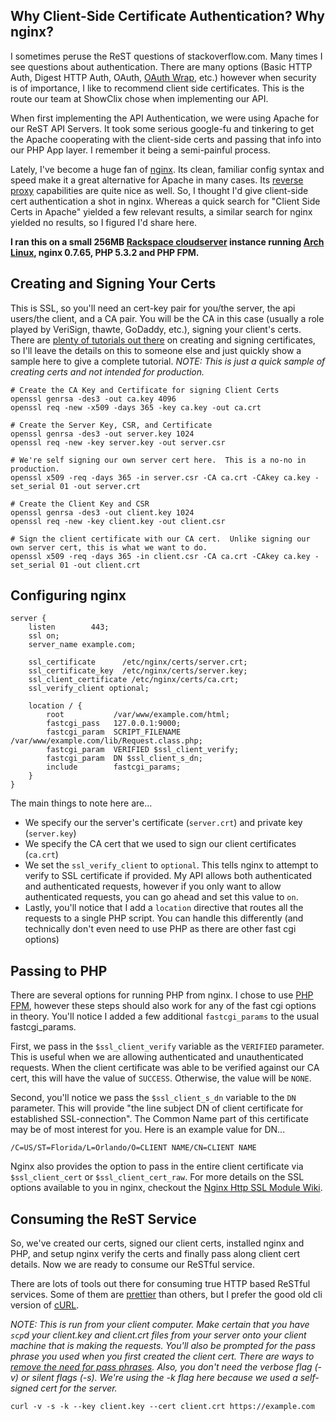 ## Why Client-Side Certificate Authentication?  Why nginx? ##

I sometimes peruse the ReST questions of stackoverflow.com.  Many times I see questions about authentication.  There are many options (Basic HTTP Auth, Digest HTTP Auth, OAuth, [OAuth Wrap](http://wiki.oauth.net/OAuth-WRAP), etc.) however when security is of importance, I like to recommend client side certificates.  This is the route our team at ShowClix chose when implementing our API.

When first implementing the API Authentication, we were using Apache for our ReST API Servers.  It took some serious google-fu and tinkering to get the Apache cooperating with the client-side certs and passing that info into our PHP App layer.  I remember it being a semi-painful process.

Lately, I've become a huge fan of [nginx](http://wiki.nginx.org/Main).  Its clean, familiar config syntax and speed make it a great alternative for Apache in many cases.  Its [reverse proxy](http://wiki.nginx.org/NginxHttpProxyModule) capabilities are quite nice as well.  So, I thought I'd give client-side cert authentication a shot in nginx.  Whereas a quick search for "Client Side Certs in Apache" yielded a few relevant results, a similar search for nginx yielded no results, so I figured I'd share here.

**I ran this on a small 256MB [Rackspace cloudserver](http://www.rackspacecloud.com/cloud_hosting_products/servers) instance running [Arch Linux](http://www.archlinux.org/), nginx 0.7.65, PHP 5.3.2 and PHP FPM.**

## Creating and Signing Your Certs ##

This is SSL, so you'll need an cert-key pair for you/the server, the api users/the client, and a CA pair.  You will be the CA in this case (usually a role played by VeriSign, thawte, GoDaddy, etc.), signing your client's certs. There are [plenty of tutorials out there](http://www.tc.umn.edu/~brams006/selfsign.html) on creating and signing certificates, so I'll leave the details on this to someone else and just quickly show a sample here to give a complete tutorial. *NOTE: This is just a quick sample of creating certs and not intended for production.*

    
    # Create the CA Key and Certificate for signing Client Certs
    openssl genrsa -des3 -out ca.key 4096
    openssl req -new -x509 -days 365 -key ca.key -out ca.crt
 
    # Create the Server Key, CSR, and Certificate
    openssl genrsa -des3 -out server.key 1024
    openssl req -new -key server.key -out server.csr
 
    # We're self signing our own server cert here.  This is a no-no in production.
    openssl x509 -req -days 365 -in server.csr -CA ca.crt -CAkey ca.key -set_serial 01 -out server.crt
    
    # Create the Client Key and CSR
    openssl genrsa -des3 -out client.key 1024
    openssl req -new -key client.key -out client.csr
    
    # Sign the client certificate with our CA cert.  Unlike signing our own server cert, this is what we want to do.
    openssl x509 -req -days 365 -in client.csr -CA ca.crt -CAkey ca.key -set_serial 01 -out client.crt


## Configuring nginx ##

    server {
        listen        443;
        ssl on;
        server_name example.com;
     
        ssl_certificate      /etc/nginx/certs/server.crt;
        ssl_certificate_key  /etc/nginx/certs/server.key;
        ssl_client_certificate /etc/nginx/certs/ca.crt;
        ssl_verify_client optional;
     
        location / {
            root           /var/www/example.com/html;
            fastcgi_pass   127.0.0.1:9000;
            fastcgi_param  SCRIPT_FILENAME /var/www/example.com/lib/Request.class.php;
            fastcgi_param  VERIFIED $ssl_client_verify;
            fastcgi_param  DN $ssl_client_s_dn;
            include        fastcgi_params;
        }
    }


The main things to note here are...

 - We specify our the server's certificate (`server.crt`) and private key (`server.key`)
 - We specify the CA cert that we used to sign our client certificates (`ca.crt`)
 - We set the `ssl_verify_client` to `optional`.  This tells nginx to attempt to verify to SSL certificate if provided.  My API allows both authenticated and authenticated requests, however if you only want to allow authenticated requests, you can go ahead and set this value to `on`.
 - Lastly, you'll notice that I add a `location` directive that routes all the requests to a single PHP script.  You can handle this differently (and technically don't even need to use PHP as there are other fast cgi options)

## Passing to PHP ##

There are several options for running PHP from nginx.  I chose to use [PHP FPM](http://php-fpm.org/), however these steps should also work for any of the fast cgi options in theory.  You'll notice I added a few additional `fastcgi_params` to the usual fastcgi_params.

First, we pass in the `$ssl_client_verify` variable as the `VERIFIED` parameter.  This is useful when we are allowing authenticated and unauthenticated requests.  When the client certificate was able to be verified against our CA cert, this will have the value of `SUCCESS`. Otherwise, the value will be `NONE`.

Second, you'll notice we pass the `$ssl_client_s_dn` variable to the `DN` parameter.  This will provide "the line subject DN of client certificate for established SSL-connection".  The Common Name part of this certificate may be of most interest for you.  Here is an example value for DN...

    /C=US/ST=Florida/L=Orlando/O=CLIENT NAME/CN=CLIENT NAME

Nginx also provides the option to pass in the entire client certificate via `$ssl_client_cert` or `$ssl_client_cert_raw`.  For more details on the SSL options available to you in nginx, checkout the [Nginx Http SSL Module Wiki](http://wiki.nginx.org/NginxHttpSslModule).

## Consuming the ReST Service ##

So, we've created our certs, signed our client certs, installed nginx and PHP, and setup nginx verify the certs and finally pass along client cert details.  Now we are ready to consume our ReSTful service.

There are lots of tools out there for consuming true HTTP based ReSTful services.  Some of them are [prettier](http://code.google.com/p/rest-client/) than others, but I prefer the good old cli version of [cURL](http://curl.haxx.se/). 

*NOTE: This is run from your client computer.  Make certain that you have `scp`d your client.key and client.crt files from your server onto your client machine that is making the requests.  You'll also be prompted for the pass phrase you used when you first created the client cert.  There are ways to [remove the need for pass phrases](http://www.insivia.com/blog/removing-a-pass-phrase-from-a-ssl-certificate/).  Also, you don't need the verbose flag (-v) or silent flags (-s).  We're using the -k flag here because we used a self-signed cert for the server.*

    curl -v -s -k --key client.key --cert client.crt https://example.com

